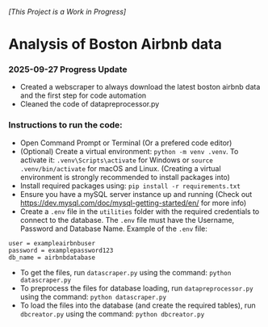 *[This Project is a Work in Progress]*
# Analysis of Boston Airbnb data

### 2025-09-27 Progress Update
- Created a webscraper to always download the latest boston airbnb data and the first step for code automation
- Cleaned the code of datapreprocessor.py

### Instructions to run the code:
- Open Command Prompt or Terminal (Or a prefered code editor)
- (Optional) Create a virtual environment: `python -m venv .venv`. To activate it: `.venv\Scripts\activate` for Windows or `source .venv/bin/activate` for macOS and Linux. (Creating a virtual environment is strongly recommended to install packages into)
- Install required packages using: `pip install -r requirements.txt`
- Ensure you have a mySQL server instance up and running (Check out https://dev.mysql.com/doc/mysql-getting-started/en/ for more info)
- Create a `.env` file in the `utilities` folder with the required credentials to connect to the database. The `.env` file must have the Username, Password and Database Name. Example of the `.env` file:
```
user = exampleairbnbuser
password = examplepassword123
db_name = airbnbdatabase
```
- To get the files, run `datascraper.py` using the command: `python datascraper.py`
- To preprocess the files for database loading, run `datapreprocessor.py` using the command: `python datascraper.py`
- To load the files into the database (and create the required tables), run `dbcreator.py` using the command: `python dbcreator.py`